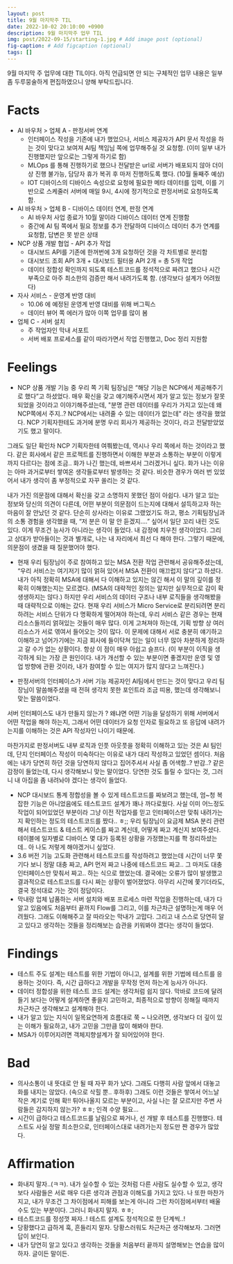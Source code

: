 ```yaml
---
layout: post
title: 9월 마지막주 TIL
date: 2022-10-02 20:10:00 +0900
description: 9월 마지막주 업무 TIL
img: post/2022-09-15/starting-1.jpg # Add image post (optional)
fig-caption: # Add figcaption (optional)
tags: []
---
```


9월 마지막 주 업무에 대한 TIL이다.
아직 언급되면 안 되는 구체적인 업무 내용은 일부 좀 두루뭉술하게 편집하였으니 양해 부탁드립니다.

# Facts

- AI 바우처 > 업체 A - 판정서버 연계
  - 인터페이스 작성을 기존에 내가 했었으나, 서비스 제공자가 API 문서 작성을 하는 것이 맞다고 보여져 AI팀 책임님 쪽에 업무해주실 것 요청함. (이미 일부 내가 진행했지만 앞으로는 그렇게 하기로 함)
  - MLOps 를 통해 진행하기로 했으나 전달받은 url로 서버가 배포되지 않아 더이상 진행 불가능, 담당자 휴가 복귀 후 마저 진행하도록 했다. (10월 둘째주 예상)
  - IOT 디바이스의 디바이스 속성으로 요청에 필요한 메타 데이터를 입력, 이를 기반으로 스케줄러 서버에 매일 9시, 4시에 정기적으로 판정서버로 요청하도록 함.
- AI 바우처 > 업체 B - 디바이스 데이터 연계, 판정 연계
  - AI 바우처 사업 종료가 10월 말이라 디바이스 데이터 연계 진행함
  - 중간에 AI 팀 쪽에서 필요 정보를 추가 전달하여 디바이스 데이터 추가 연계를 요청함, 답변은 못 받은 상태
- NCP 상품 개발 협업 - API 추가 작업
  - 대시보드 API를 기존에 한꺼번에 3개 요청하던 것을 각 차트별로 분리함
  - 대시보드 조회 API 3개 + 대시보드 필터용 API 2개 = 총 5개 작업
  - 데이터 정합성 확인까지 되도록 테스트코드를 정석적으로 짜려고 했으나 시간 부족으로 아주 최소한의 검증만 해서 내려가도록 함. (생각보다 설계가 어려웠다)
- 자사 서비스 - 운영계 반영 대비
  - 10.06 에 예정된 운영계 반영 대비를 위해 버그픽스
  - 데이터 뷰어 쪽 에러가 많아 이쪽 업무를 많이 봄
- 업체 C - 서버 설치
  - 주 작업자인 막내 서포트
  - 서버 배포 프로세스를 같이 따라가면서 작업 진행했고, Doc 정리 지원함

# Feelings

- NCP 상품 개발 기능 중 우리 쪽 기획 팀장님은 “해당 기능은 NCP에서 제공해주기로 했다”고 하셨었다. 매우 확신을 갖고 얘기해주시면서 제가 알고 있는 정보가 잘못 되었을 것이라고 이야기해주셨는데, "분명 관련 데이터를 우리가 가지고 있는데 왜 NCP쪽에서 주지..? NCP에서는 내려줄 수 있는 데이터가 없는데" 라는 생각을 했었다. NCP 기획자한테도 과거에 분명 우리 회사가 제공하는 것이다, 라고 전달받았었기도 했고 말이다.<br>

그래도 일단 확인차 NCP 기획자한테 여쭤봤는데, 역시나 우리 쪽에서 하는 것이라고 했다. 같은 회사에서 같은 프로젝트를 진행하면서 이해한 부분과 소통하는 부분이 이렇게까지 다르다는 점에 조금.. 화가 나긴 했는데, 바쁘셔서 그러겠거니 싶다. 화가 나는 이유는 아마 과거로부터 쌓여온 생각들로부터 발생하는 것 같다. 비슷한 경우가 여러 번 있었어서 내가 생각이 좀 부정적으로 자꾸 쏠리는 것 같다.<br>

내가 가진 의문점에 대해서 확신을 갖고 소명하지 못했던 점이 아쉽다. 내가 알고 있는 정보와 당신의 의견이 다른데, 어떤 부분이 의문점이 드는지에 대해서 설득하고자 하는 마음이 잘 안났던 것 같다. 단순히 상사라는 이유로 그랬었기도 하고, 평소 기획팀장님과의 소통 경험을 생각했을 때, “저 분은 이 말 안 듣겠지....” 싶어서 일단 꼬리 내린 것도 있다. 이게 무조건 능사가 아니라는 생각이 들었다. 내 감정에 치우친 생각이었다. 그리고 상대가 받아들이는 것과 별개로, 나는 내 자리에서 최선 다 해야 한다. 그렇기 때문에, 의문점이 생겼을 때 질문했어야 했다.

- 현재 우리 팀장님이 주로 참여하고 있는 MSA 전환 작업 관련해서 공유해주셨는데, “우리 서비스는 여기저기 많이 얽혀 있어서 MSA 전환이 매끄럽지 않다”고 하셨다.
  내가 아직 정확히 MSA에 대해서 다 이해하고 있지는 않긴 해서 이 말의 깊이를 정확히 이해했는지는 모르겠다. (MSA의 대략적인 정의는 알지만 실무적으로 감이 확 생생하지는 않다.)
  하지만 우리 서비스의 데이터 구조나 내부 로직들을 생각해봤을 때 대략적으로 이해는 갔다.
  현재 우리 서비스가 Micro Service로 분리되려면 분리하려는 서비스 단위가 다 명확하게 떨어져야 하는데, 우리 서비스 같은 경우는 현재 리소스들끼리 얽혀있는 것들이 매우 많다. 이게 고쳐져야 하는데, 기획 방향 상 여러 리소스가 서로 엮여서 들어오는 것이 많다. 이 문제에 대해서 서로 충분히 얘기하고 이해하고 넘어가기에는 지금 회사에 들이닥쳐 있는 일이 너무 많아 차분하게 정리하고 갈 수가 없는 상황이다. 항상 이 점이 매우 아쉽고 슬프다. (이 부분이 이직을 생각하게 되는 가장 큰 원인이다. 내가 개선할 수 있는 부분이면 좋겠지만 운영 및 영업 방향에 관환 것이라, 내가 참여할 수 있는 여지가 많지 않다고 느껴진다.)

- 판정서버의 인터페이스가 서버 기능 제공자인 AI팀에서 만드는 것이 맞다고 우리 팀장님이 말씀해주셨을 때 전혀 생각치 못한 포인트라 조금 띠용, 했는데 생각해보니 맞는 말씀이었다.

서버 인터페이스도 내가 만들지 않는가 ? 왜냐면 어떤 기능을 달성하기 위해 서버에서 어떤 작업을 해야 하는지, 그래서 어떤 데이터가 요청 인자로 필요하고 또 응답에 내려가는지를 이해하는 것은 API 작성자인 나이기 때문에.

마찬가지로 판정서버도 내부 로직과 인풋 아웃풋을 정확히 이해하고 있는 것은 AI 팀인데, 단지 인터페이스 작성이 미숙하다는 이유로 내가 대리 작성하고 있었던 셈이다. 처음에는 내가 당연히 하던 것을 당연하지 않다고 집어주셔서 사실 좀 어색함..? 반감..? 같은 감정이 들었는데, 다시 생각해보니 맞는 말이었다. 당연한 것도 틀릴 수 있다는 것, 그러니 내 아집을 좀 내려놔야 겠다는 생각이 들었다.

- NCP 대시보드 통계 정합성을 볼 수 있게 테스트코드를 짜보려고 했는데, 엄~청 복잡한 기능은 아니었음에도 테스트코드 설계가 꽤나 까다로웠다. 사실 이미 어느정도 작업이 되어있었던 부분이라 그냥 이전 작업자를 믿고 인터페이스만 맞춰 내려가는지 확인하는 정도의 테스트코드를 짰다.. ㅎ;;
  우리 팀장님이 요금제 MSA 분리 관련해서 테스트코드 & 테스트 케이스를 짜고 계신데, 어떻게 짜고 계신지 보여주셨다. 테이블에 일자별로 디바이스 몇 대가 등록된 상황을 가정했는지를 쫙 정리하셨는데.. 아 나도 저렇게 해야겠거니 싶었다.
- 3.6 버전 기능 고도화 관련해서 테스트코드를 작성하려고 했었는데 시간이 너무 쫓기다 보니 정말 대충 짜고, API 먼저 짜고 나중에 테스트코드 짜고.. 그 마저도 대충 인터페이스만 맞춰서 짜고.. 하는 식으로 했었는데. 결국에는 오류가 많이 발생했고 결과적으로 테스트코드를 다시 짜는 상황이 벌어졌었다. 아무리 시간에 쫓기더라도, 결국 정석대로 가는 것이 정답이다.
- 막내랑 업체 납품하는 서버 설치와 배포 프로세스 마련 작업을 진행하는데, 내가 다 알고 있음에도 처음부터 끝까지 Flow를 그리고, 이를 차근차근 설명하는게 매우 어려웠다. 그래도 이해해주고 잘 따라오는 막내가 고맙다. 그리고 내 스스로 당연히 알고 있다고 생각하는 것들을 정리해보는 습관을 키워봐야 겠다는 생각이 들었다.

# Findings

- 테스트 주도 설계는 테스트를 위한 기법이 아니고, 설계를 위한 기법에 테스트를 응용하는 것이다. 즉, 시간 급하다고 개발을 무작정 먼저 하는게 능사가 아니다.
- 데이터 정합성을 위한 테스트 코드 설계는 생각처럼 쉽지 않다. 막바로 코드에 달려들기 보다는 어떻게 설계하면 좋을지 고민하고, 최종적으로 방향이 정해질 때까지 차근차근 생각해보고 설계해야 한다.
- 내가 알고 있는 지식이 일목요연하게 흐름대로 쭉 ~ 나오려면, 생각보다 더 깊이 있는 이해가 필요하고, 내가 고민을 그만큼 많이 해봐야 한다.
- MSA가 이루어지려면 객체지향설계가 잘 되어있어야 한다.

# Bad

- 의사소통이 내 뜻대로 안 될 때 자꾸 화가 났다. 그래도 다행히 사람 앞에서 대놓고 화를 내지는 않았다. (속으로 삭힐 뿐.. 후하후) 그래도 이런 것들은 쌓여서 어느날 작은 계기로 인해 확!! 튀어나올지 모르는 부분이고, 사실 나는 잘 모르지만 주변 사람들은 감지하지 않는가? ㅎㅎ; 인격 수양 필요...
- 시간이 급하다고 테스트코드를 날림으로 짜거나, 선 개발 후 테스트를 진행했다. 테스트도 사실 정말 최소한으로, 인터페이스대로 내려가는지 정도만 짠 경우가 많았다.

# Affirmation

- 화내지 말자..(ㅋㅋ). 내가 실수할 수 있는 것처럼 다른 사람도 실수할 수 있고, 생각보다 사람들은 서로 매우 다른 생각과 관점과 이해도를 가지고 있다. 나 또한 마찬가지고, 내가 무조건 그 차이점에서 피해를 보는게 아니라 그런 차이점에서부터 배울 수도 있는 부분이다. 그러니 화내지 말자. ㅎㅎ;
- 테스트코드를 정성껏 짜자..! 테스트 설계도 정석적으로 한 단계씩..!
- 당황했다고 급하게 훅, 흔들리지 말자. 당황스러워도 차근차근 생각해보자. 그러면 답이 보인다.
- 내가 당연히 알고 있다고 생각하는 것들을 처음부터 끝까지 설명해보는 연습을 많이 하자. 글이든 말이든.
